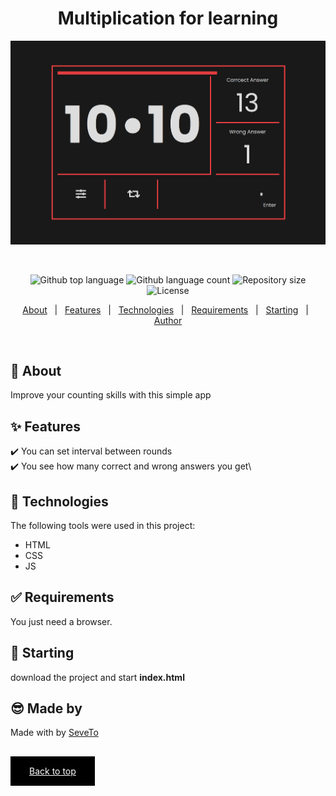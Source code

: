 <div align="center" id="top"> 
<h1 align="center">Multiplication for learning</h1>
  <img src="./preview.png" alt="Tabliczka Mnożenia Do Nauki" />

&#xa0;

  <!-- <a href="https://tabliczkamnożeniadonauki.netlify.app">Demo</a> -->
</div>

<p align="center">
  <img alt="Github top language" src="https://img.shields.io/github/languages/top/SeveToo/multiplication-for-learning?color=56BEB8">

  <img alt="Github language count" src="https://img.shields.io/github/languages/count/SeveToo/multiplication-for-learning?color=56BEB8">

  <img alt="Repository size" src="https://img.shields.io/github/repo-size/SeveToo/multiplication-for-learning?color=56BEB8">

  <img alt="License" src="https://img.shields.io/github/license/SeveToo/multiplication-for-learning?color=56BEB8">

  <!-- <img alt="Github issues" src="https://img.shields.io/github/issues/SeveToo/multiplication-for-learning?color=56BEB8" /> -->

  <!-- <img alt="Github forks" src="https://img.shields.io/github/forks/SeveToo/multiplication-for-learning?color=56BEB8" /> -->

  <!-- <img alt="Github stars" src="https://img.shields.io/github/stars/SeveToo/multiplication-for-learning?color=56BEB8" /> -->
</p>

<!-- Status -->

<!-- <h4 align="center">
	🚧  Tabliczka Mnożenia Do Nauki 🚀 Under construction...  🚧
</h4>

<hr> -->

<p align="center">
  <a href="#dart-about">About</a> &#xa0; | &#xa0; 
  <a href="#sparkles-features">Features</a> &#xa0; | &#xa0;
  <a href="#rocket-technologies">Technologies</a> &#xa0; | &#xa0;
  <a href="#white_check_mark-requirements">Requirements</a> &#xa0; | &#xa0;
  <a href="#checkered_flag-starting">Starting</a> &#xa0; | &#xa0;
  <a href="https://github.com/SeveToo" target="_blank">Author</a>
</p>

<br>

## :dart: About

Improve your counting skills with this simple app

## :sparkles: Features

:heavy_check_mark: You can set interval between rounds \
:heavy_check_mark: You see how many correct and wrong answers you get\

## :rocket: Technologies

The following tools were used in this project:

- HTML
- CSS
- JS

## :white_check_mark: Requirements

You just need a browser.

## :checkered_flag: Starting

download the project and start **index.html**

## 😎 Made by

Made with by <a href="https://github.com/SeveToo" target="_blank">SeveTo</a>

&#xa0;

<a href="#top" style="color: #fff; background: black; padding: 15px 30px">Back to top</a>

